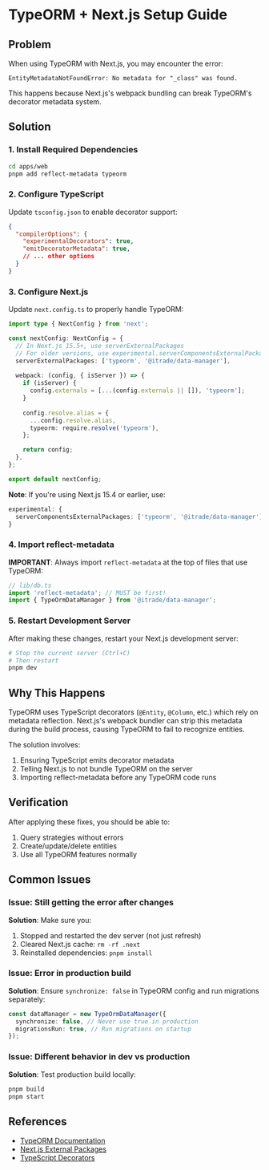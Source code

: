 # TypeORM + Next.js Setup Guide

## Problem

When using TypeORM with Next.js, you may encounter the error:
```
EntityMetadataNotFoundError: No metadata for "_class" was found.
```

This happens because Next.js's webpack bundling can break TypeORM's decorator metadata system.

## Solution

### 1. Install Required Dependencies

```bash
cd apps/web
pnpm add reflect-metadata typeorm
```

### 2. Configure TypeScript

Update `tsconfig.json` to enable decorator support:

```json
{
  "compilerOptions": {
    "experimentalDecorators": true,
    "emitDecoratorMetadata": true,
    // ... other options
  }
}
```

### 3. Configure Next.js

Update `next.config.ts` to properly handle TypeORM:

```typescript
import type { NextConfig } from 'next';

const nextConfig: NextConfig = {
  // In Next.js 15.5+, use serverExternalPackages
  // For older versions, use experimental.serverComponentsExternalPackages
  serverExternalPackages: ['typeorm', '@itrade/data-manager'],
  
  webpack: (config, { isServer }) => {
    if (isServer) {
      config.externals = [...(config.externals || []), 'typeorm'];
    }
    
    config.resolve.alias = {
      ...config.resolve.alias,
      typeorm: require.resolve('typeorm'),
    };

    return config;
  },
};

export default nextConfig;
```

**Note**: If you're using Next.js 15.4 or earlier, use:
```typescript
experimental: {
  serverComponentsExternalPackages: ['typeorm', '@itrade/data-manager'],
}
```

### 4. Import reflect-metadata

**IMPORTANT**: Always import `reflect-metadata` at the top of files that use TypeORM:

```typescript
// lib/db.ts
import 'reflect-metadata'; // MUST be first!
import { TypeOrmDataManager } from '@itrade/data-manager';
```

### 5. Restart Development Server

After making these changes, restart your Next.js development server:

```bash
# Stop the current server (Ctrl+C)
# Then restart
pnpm dev
```

## Why This Happens

TypeORM uses TypeScript decorators (`@Entity`, `@Column`, etc.) which rely on metadata reflection. Next.js's webpack bundler can strip this metadata during the build process, causing TypeORM to fail to recognize entities.

The solution involves:
1. Ensuring TypeScript emits decorator metadata
2. Telling Next.js to not bundle TypeORM on the server
3. Importing reflect-metadata before any TypeORM code runs

## Verification

After applying these fixes, you should be able to:
1. Query strategies without errors
2. Create/update/delete entities
3. Use all TypeORM features normally

## Common Issues

### Issue: Still getting the error after changes

**Solution**: Make sure you:
1. Stopped and restarted the dev server (not just refresh)
2. Cleared Next.js cache: `rm -rf .next`
3. Reinstalled dependencies: `pnpm install`

### Issue: Error in production build

**Solution**: Ensure `synchronize: false` in TypeORM config and run migrations separately:
```typescript
const dataManager = new TypeOrmDataManager({
  synchronize: false, // Never use true in production
  migrationsRun: true, // Run migrations on startup
});
```

### Issue: Different behavior in dev vs production

**Solution**: Test production build locally:
```bash
pnpm build
pnpm start
```

## References

- [TypeORM Documentation](https://typeorm.io/)
- [Next.js External Packages](https://nextjs.org/docs/app/api-reference/next-config-js/serverComponentsExternalPackages)
- [TypeScript Decorators](https://www.typescriptlang.org/docs/handbook/decorators.html)

